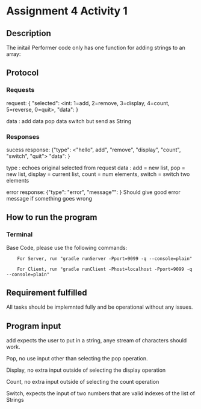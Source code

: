 # Assignment 4 Activity 1
## Description
The initail Performer code only has one function for adding strings to an array: 

## Protocol

### Requests
request: { "selected": <int: 1=add, 2=remove, 3=display, 4=count, 5=reverse,
0=quit>, "data": <thing to send>}

  data <string>: add
  data <int> pop
  data <int> <int> switch but send as String

### Responses

sucess response: {"type": <"hello", add",
"remove", "display", "count", "switch", "quit"> "data": <thing to return> }

type <String>: echoes original selected from request
data <string>: add = new list, pop = new list, display = current list, count = num elements, switch = switch two elements


error response: {"type": "error", "message"": <error string> }
Should give good error message if something goes wrong


## How to run the program
### Terminal
Base Code, please use the following commands:
```
    For Server, run "gradle runServer -Pport=9099 -q --console=plain"
```
```   
    For Client, run "gradle runClient -Phost=localhost -Pport=9099 -q --console=plain"
```   


## Requirement fulfilled

All tasks should be implemnted fully and be operational without any issues.

## Program input

add expects the user to put in a string, anye stream of characters should work.

Pop, no use input other than selecting the pop operation.

Display, no extra input outside of selecting the display operation

Count, no extra input outside of selecting the count operation

Switch, expects the input of two numbers that are valid indexes of the list of Strings
